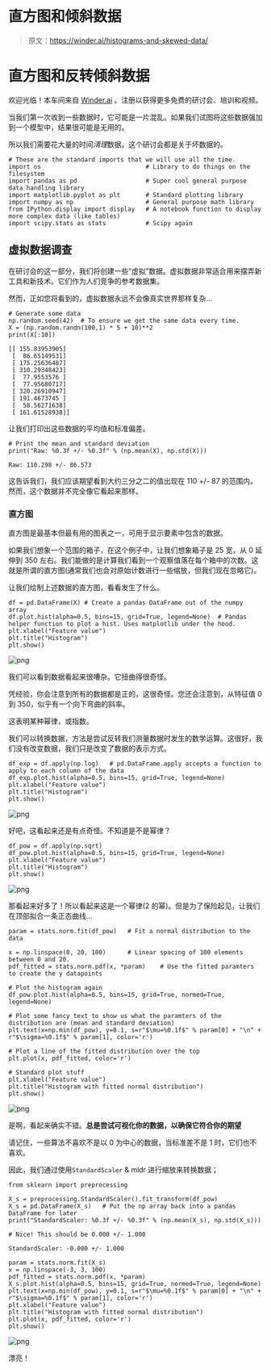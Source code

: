 # 直方图和倾斜数据

> 原文：<https://winder.ai/histograms-and-skewed-data/>

# 直方图和反转倾斜数据

欢迎光临！本车间来自 [Winder.ai](https://Winder.ai/?utm_source=winderresearch&utm_medium=notebook&utm_campaign=workshop&utm_term=individual) 。注册以获得更多免费的研讨会、培训和视频。

当我们第一次收到一些数据时，它可能是一片混乱。如果我们试图将这些数据强加到一个模型中，结果很可能是无用的。

所以我们需要花大量的时间*清理*数据。这个研讨会都是关于坏数据的。

```
# These are the standard imports that we will use all the time.
import os                             # Library to do things on the filesystem
import pandas as pd                   # Super cool general purpose data handling library
import matplotlib.pyplot as plt       # Standard plotting library
import numpy as np                    # General purpose math library
from IPython.display import display   # A notebook function to display more complex data (like tables)
import scipy.stats as stats           # Scipy again 
```

## 虚拟数据调查

在研讨会的这一部分，我们将创建一些“虚拟”数据。虚拟数据非常适合用来摆弄新工具和新技术。它们作为人们竞争的参考数据集。

然而，正如您将看到的，虚拟数据永远不会像真实世界那样复杂&mldr;

```
# Generate some data
np.random.seed(42)  # To ensure we get the same data every time.
X = (np.random.randn(100,1) * 5 + 10)**2
print(X[:10]) 
```

```
[[ 155.83953905]
 [  86.65149531]
 [ 175.25636487]
 [ 310.29348423]
 [  77.9553576 ]
 [  77.95680717]
 [ 320.26910947]
 [ 191.4673745 ]
 [  58.56271638]
 [ 161.61528938]] 
```

让我们打印出这些数据的平均值和标准偏差。

```
# Print the mean and standard deviation
print("Raw: %0.3f +/- %0.3f" % (np.mean(X), np.std(X))) 
```

```
Raw: 110.298 +/- 86.573 
```

这告诉我们，我们应该期望看到大约三分之二的值出现在 110 +/- 87 的范围内。然而，这个数据并不完全像它看起来那样。

### 直方图

直方图是最基本但最有用的图表之一，可用于显示要素中包含的数据。

如果我们想象一个范围的箱子，在这个例子中，让我们想象箱子是 25 宽，从 0 延伸到 350 左右。我们能做的是计算我们看到一个观察值落在每个箱中的次数。这就是所谓的直方图(通常我们也会对原始计数进行一些缩放，但我们现在忽略它)。

让我们绘制上述数据的直方图，看看发生了什么。

```
df = pd.DataFrame(X) # Create a pandas DataFrame out of the numpy array
df.plot.hist(alpha=0.5, bins=15, grid=True, legend=None)  # Pandas helper function to plot a hist. Uses matplotlib under the hood.
plt.xlabel("Feature value")
plt.title("Histogram")
plt.show() 
```

![png](img/5b62db4d6aa1ade5d8001da18a73e9ff.png)

我们可以看到数据看起来很嘈杂。它扭曲得很奇怪。

凭经验，你会注意到所有的数据都是正的，这很奇怪。您还会注意到，从特征值 0 到 350，似乎有一个向下弯曲的斜率。

这表明某种幂律，或指数。

我们可以转换数据，方法是尝试反转我们测量数据时发生的数学运算。这很好，我们没有改变数据，我们只是改变了数据的表示方式。

```
df_exp = df.apply(np.log)   # pd.DataFrame.apply accepts a function to apply to each column of the data
df_exp.plot.hist(alpha=0.5, bins=15, grid=True, legend=None)
plt.xlabel("Feature value")
plt.title("Histogram")
plt.show() 
```

![png](img/3a3b955785b300fbfc448951174fc2f8.png)

好吧，这看起来还是有点奇怪。不知道是不是幂律？

```
df_pow = df.apply(np.sqrt)
df_pow.plot.hist(alpha=0.5, bins=15, grid=True, legend=None)
plt.xlabel("Feature value")
plt.title("Histogram")
plt.show() 
```

![png](img/11da4b14665656653e652f9eb8d185cd.png)

那看起来好多了！所以看起来这是一个幂律(2 的幂)。但是为了保险起见，让我们在顶部拟合一条正态曲线&mldr;

```
param = stats.norm.fit(df_pow)   # Fit a normal distribution to the data

x = np.linspace(0, 20, 100)      # Linear spacing of 100 elements between 0 and 20.
pdf_fitted = stats.norm.pdf(x, *param)    # Use the fitted paramters to create the y datapoints

# Plot the histogram again
df_pow.plot.hist(alpha=0.5, bins=15, grid=True, normed=True, legend=None)

# Plot some fancy text to show us what the paramters of the distribution are (mean and standard deviation)
plt.text(x=np.min(df_pow), y=0.1, s=r"$\mu=%0.1f$" % param[0] + "\n" + r"$\sigma=%0.1f$" % param[1], color='r')

# Plot a line of the fitted distribution over the top
plt.plot(x, pdf_fitted, color='r')

# Standard plot stuff
plt.xlabel("Feature value")
plt.title("Histogram with fitted normal distribution")
plt.show() 
```

![png](img/16eed76f41d80e46bcd51b3006d64f4e.png)

是啊，看起来确实不错。**总是尝试可视化你的数据，以确保它符合你的期望**

请记住，一些算法不喜欢不是以 0 为中心的数据，当标准差不是 1 时，它们也不喜欢。

因此，我们通过使用`StandardScaler` & mldr 进行缩放来转换数据；

```
from sklearn import preprocessing

X_s = preprocessing.StandardScaler().fit_transform(df_pow)
X_s = pd.DataFrame(X_s)   # Put the np array back into a pandas DataFrame for later
print("StandardScaler: %0.3f +/- %0.3f" % (np.mean(X_s), np.std(X_s)))

# Nice! This should be 0.000 +/- 1.000 
```

```
StandardScaler: -0.000 +/- 1.000 
```

```
param = stats.norm.fit(X_s)
x = np.linspace(-3, 3, 100)
pdf_fitted = stats.norm.pdf(x, *param)
X_s.plot.hist(alpha=0.5, bins=15, grid=True, normed=True, legend=None)
plt.text(x=np.min(df_pow), y=0.1, s=r"$\mu=%0.1f$" % param[0] + "\n" + r"$\sigma=%0.1f$" % param[1], color='r')
plt.xlabel("Feature value")
plt.title("Histogram with fitted normal distribution")
plt.plot(x, pdf_fitted, color='r')
plt.show() 
```

![png](img/c76f2609a595dfbf7b162aefb0d89763.png)

漂亮！